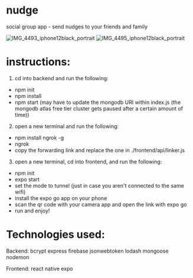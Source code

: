 # nudge
social group app - send nudges to your friends and family

![IMG_4493_iphone12black_portrait](https://user-images.githubusercontent.com/3681651/140435585-a9adda0f-1217-44f5-a296-9f5285130a2a.png)
![IMG_4495_iphone12black_portrait](https://user-images.githubusercontent.com/3681651/140435590-a47224a5-377a-4971-99f7-a5b03931ceab.png)


# instructions:

1. cd into backend and run the following:
 - npm init
 - npm install
 - npm start (may have to update the mongodb URI within index.js (the mongodb atlas free tier cluster gets paused after a certain amount of time))

2. open a new terminal and run the following: 
 - npm install ngrok -g
 - ngrok
 - copy the forwarding link and replace the one in ./frontend/api/linker.js

3. open a new terminal, cd into frontend, and run the following:
 - npm init
 - expo start
 - set the mode to tunnel (just in case you aren't connected to the same wifi)
 - install the expo go app on your phone
 - scan the qr code with your camera app and open the link with expo go
 - run and enjoy!

# Technologies used: 

Backend:
 bcrypt
 express 
 firebase 
 jsonwebtoken 
 lodash 
 mongoose 
 nodemon
 
Frontend:
 react native
 expo
